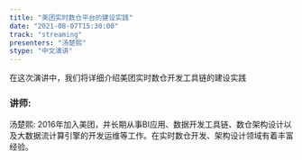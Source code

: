 ```yaml
---
title: "美团实时数仓平台的建设实践"
date: "2021-08-07T15:30:00"
track: "streaming"
presenters: "汤楚熙"
stype: "中文演讲"
---
```

在这次演讲中，我们将详细介绍美团实时数仓开发工具链的建设实践
 ### 讲师: 
 汤楚熙: 2016年加入美团，并长期从事BI应用、数据开发工具链、数仓架构设计以及大数据流计算引擎的开发运维等工作。在实时数仓开发、架构设计领域有着丰富经验。

